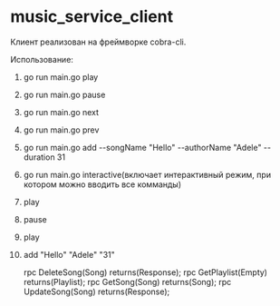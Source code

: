 # music_service_client

Клиент реализован на фреймворке cobra-cli.

Использование:
1. go run main.go play
2. go run main.go pause
3. go run main.go next
4. go run main.go prev
5. go run main.go add --songName "Hello" --authorName "Adele" --duration 31
6. go run main.go interactive(включает интерактивный режим, при котором можно вводить все комманды)
7. play
8. pause
9. play
10. add "Hello" "Adele" "31"

    rpc DeleteSong(Song) returns(Response);
    rpc GetPlaylist(Empty) returns(Playlist);
    rpc GetSong(Song) returns(Song);
    rpc UpdateSong(Song) returns(Response);
